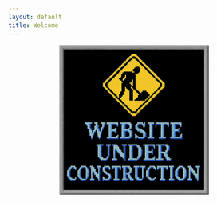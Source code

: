 ```yaml
---
layout: default
title: Welcome
---
```


<p align="center">
  <img src="assets/under-construction.png" alt="Website Under Construction" width="300">
</p>

